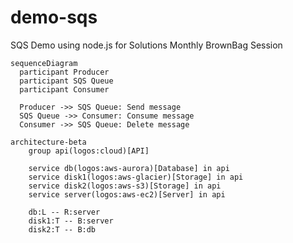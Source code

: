 # demo-sqs
SQS Demo using node.js for Solutions Monthly BrownBag Session

```mermaid
sequenceDiagram
  participant Producer
  participant SQS Queue
  participant Consumer

  Producer ->> SQS Queue: Send message
  SQS Queue ->> Consumer: Consume message
  Consumer ->> SQS Queue: Delete message
```


```mermaid
architecture-beta
    group api(logos:cloud)[API]

    service db(logos:aws-aurora)[Database] in api
    service disk1(logos:aws-glacier)[Storage] in api
    service disk2(logos:aws-s3)[Storage] in api
    service server(logos:aws-ec2)[Server] in api

    db:L -- R:server
    disk1:T -- B:server
    disk2:T -- B:db

```
